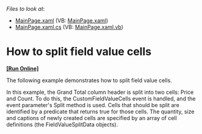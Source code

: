 <!-- default file list -->
*Files to look at*:

* [MainPage.xaml](./CS/DXPivotGrid_SplittingCells/MainPage.xaml) (VB: [MainPage.xaml](./VB/DXPivotGrid_SplittingCells/MainPage.xaml))
* [MainPage.xaml.cs](./CS/DXPivotGrid_SplittingCells/MainPage.xaml.cs) (VB: [MainPage.xaml.vb](./VB/DXPivotGrid_SplittingCells/MainPage.xaml.vb))
<!-- default file list end -->
# How to split field value cells
<!-- run online -->
**[[Run Online]](https://codecentral.devexpress.com/e3878)**
<!-- run online end -->


<p>The following example demonstrates how to split field value cells.</p><p>In this example, the Grand Total column header is split into two cells: Price and Count. To do this, the CustomFieldValueCells event is handled, and the event parameter's Split method is used. Cells that should be split are identified by a predicate that returns true for those cells. The quantity, size and captions of newly created cells are specified by an array of cell definitions (the FieldValueSplitData objects).</p><br />


<br/>


